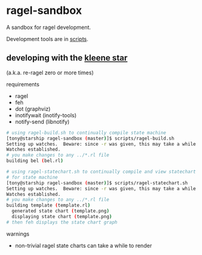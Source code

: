 ragel-sandbox
=============

A sandbox for ragel development.

Development tools are in [scripts](https://github.com/abargnesi/ragel-sandbox/blob/master/scripts).

developing with the [kleene star](http://en.wikipedia.org/wiki/Kleene_star)
---------------------------------------------------------------------------

(a.k.a. re-ragel zero or more times)

requirements
+ ragel
+ feh
+ dot (graphviz)
+ inotifywait (inotify-tools)
+ notify-send (libnotify)

```bash
# using ragel-build.sh to continually compile state machine
[tony@starship ragel-sandbox (master)]$ scripts/ragel-build.sh 
Setting up watches.  Beware: since -r was given, this may take a while!
Watches established.
# you make changes to any ../*.rl file
building bel (bel.rl)

# using ragel-statechart.sh to continually compile and view statechart
# for state machine
[tony@starship ragel-sandbox (master)]$ scripts/ragel-statechart.sh 
Setting up watches.  Beware: since -r was given, this may take a while!
Watches established.
# you make changes to any ../*.rl file
building template (template.rl)
  generated state chart (template.png)
  displaying state chart (template.png)
# then feh displays the state chart graph
```

warnings
+ non-trivial ragel state charts can take a while to render
